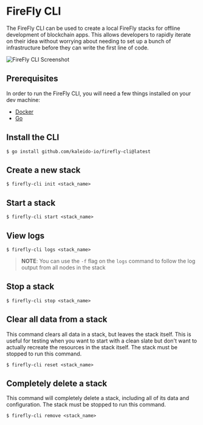 # FireFly CLI

The FireFly CLI can be used to create a local FireFly stacks for offline development of blockchain apps. This allows developers to rapidly iterate on their idea without worrying about needing to set up a bunch of infrastructure before they can write the first line of code.

![FireFly CLI Screenshot](docs/firefly_screenshot.png)

## Prerequisites

In order to run the FireFly CLI, you will need a few things installed on your dev machine:

- [Docker](https://www.docker.com/)
- [Go](https://golang.org/)

## Install the CLI

```
$ go install github.com/kaleido-io/firefly-cli@latest
```

## Create a new stack

```
$ firefly-cli init <stack_name>
```

## Start a stack

```
$ firefly-cli start <stack_name>
```

## View logs

```
$ firefly-cli logs <stack_name>
```

> **NOTE**: You can use the `-f` flag on the `logs` command to follow the log output from all nodes in the stack

## Stop a stack

```
$ firefly-cli stop <stack_name>
```

## Clear all data from a stack

This command clears all data in a stack, but leaves the stack itself. This is useful for testing when you want to start with a clean slate but don't want to actually recreate the resources in the stack itself. The stack must be stopped to run this command.

```
$ firefly-cli reset <stack_name>
```

## Completely delete a stack

This command will completely delete a stack, including all of its data and configuration. The stack must be stopped to run this command.

```
$ firefly-cli remove <stack_name>
```
